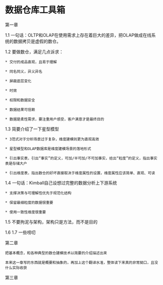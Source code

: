 # 数据仓库工具箱

第一章

1.1 一句话：OLTP和OLAP在使用需求上存在着巨大的差异，把OLAP做成在线系统的数据拷贝是虚假的数仓。

1.2 要做数仓，满足几点诉求：

    * 交付的成品直观，且易于理解

    * 同名同义，异义异名

    * 屏蔽底层变化

    * 时效

    * 权限和数据安全

    * 数据结果可信赖

    * 数据是柔性需求，要注重用户感受，客户满意才是最终目的

1.3 简要介绍了一下星型模型

    * 3范式对于分析场景过于复杂，维度建模则更为直观高效

    * 星型模型和OLAP数据库是维度建模场景的落地形式

    * 引出事实表，引出“事实”的定义，可加/半可加/不可加事实，给出“粒度”的定义，指出事实表是存储大户

    * 引出维度表，指出数仓的好坏直接取决于维度属性的设置，维度属性应该简单、直观、可读

1.4 一句话：Kimball自己设想过完整的数据分析上下游系统

    * 支撑决策与可理解性优先于规范化结构

    * 保留最细粒度的数据很重要

    * 使用一致性维度很重要

1.5 不要拘泥与架构，架构只是方法，而不是目的


1.6 1.7 一些唠叨

第二章

    把基本概念，和各种典型的数仓建模技术以简要的介绍描述出来

    本来这一章写的东西就是概要和抽象的，再加上这个翻译水准，整体读下来真的非常拗口，且没什么实际收获


第三章

    

